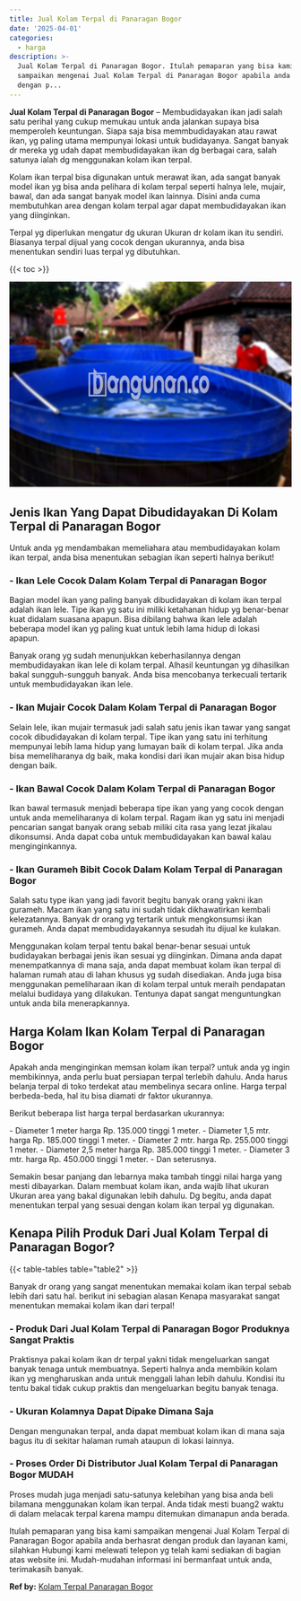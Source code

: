 ```yaml
---
title: Jual Kolam Terpal di Panaragan Bogor
date: '2025-04-01'
categories:
  - harga
description: >-
  Jual Kolam Terpal di Panaragan Bogor. Itulah pemaparan yang bisa kami
  sampaikan mengenai Jual Kolam Terpal di Panaragan Bogor apabila anda berhasrat
  dengan p...
---
```


**Jual Kolam Terpal di Panaragan Bogor** – Membudidayakan ikan jadi salah satu perihal yang cukup memukau untuk anda jalankan supaya bisa memperoleh keuntungan. Siapa saja bisa memmbudidayakan atau rawat ikan, yg paling utama mempunyai lokasi untuk budidayanya. Sangat banyak dr mereka yg udah dapat membudidayakan ikan dg berbagai cara, salah satunya ialah dg menggunakan kolam ikan terpal.

Kolam ikan terpal bisa digunakan untuk merawat ikan, ada sangat banyak model ikan yg bisa anda pelihara di kolam terpal seperti halnya lele, mujair, bawal, dan ada sangat banyak model ikan lainnya. Disini anda cuma membutuhkan area dengan kolam terpal agar dapat membudidayakan ikan yang diinginkan.

Terpal yg diperlukan mengatur dg ukuran Ukuran dr kolam ikan itu sendiri. Biasanya terpal dijual yang cocok dengan ukurannya, anda bisa menentukan sendiri luas terpal yg dibutuhkan.

{{< toc >}}

![Jual Kolam Terpal di Panaragan Bogor](/images/jual-kolam-terpal-38.png)

## Jenis Ikan Yang Dapat Dibudidayakan Di Kolam Terpal di Panaragan Bogor

Untuk anda yg mendambakan memeliahara atau membudidayakan kolam ikan terpal, anda bisa menentukan sebagian ikan seperti halnya berikut!

### \- Ikan Lele Cocok Dalam Kolam Terpal di Panaragan Bogor

Bagian model ikan yang paling banyak dibudidayakan di kolam ikan terpal adalah ikan lele. Tipe ikan yg satu ini miliki ketahanan hidup yg benar-benar kuat didalam suasana apapun. Bisa dibilang bahwa ikan lele adalah beberapa model ikan yg paling kuat untuk lebih lama hidup di lokasi apapun.

Banyak orang yg sudah menunjukkan keberhasilannya dengan membudidayakan ikan lele di kolam terpal. Alhasil keuntungan yg dihasilkan bakal sungguh-sungguh banyak. Anda bisa mencobanya terkecuali tertarik untuk membudidayakan ikan lele.

### \- Ikan Mujair Cocok Dalam Kolam Terpal di Panaragan Bogor

Selain lele, ikan mujair termasuk jadi salah satu jenis ikan tawar yang sangat cocok dibudidayakan di kolam terpal. Tipe ikan yang satu ini terhitung mempunyai lebih lama hidup yang lumayan baik di kolam terpal. Jika anda bisa memeliharanya dg baik, maka kondisi dari ikan mujair akan bisa hidup dengan baik.

### \- Ikan Bawal Cocok Dalam Kolam Terpal di Panaragan Bogor

Ikan bawal termasuk menjadi beberapa tipe ikan yang yang cocok dengan untuk anda memeliharanya di kolam terpal. Ragam ikan yg satu ini menjadi pencarian sangat banyak orang sebab miliki cita rasa yang lezat jikalau dikonsumsi. Anda dapat coba untuk membudidayakan kan bawal kalau menginginkannya.

### \- Ikan Gurameh Bibit Cocok Dalam Kolam Terpal di Panaragan Bogor

Salah satu type ikan yang jadi favorit begitu banyak orang yakni ikan gurameh. Macam ikan yang satu ini sudah tidak dikhawatirkan kembali kelezatannya. Banyak dr orang yg tertarik untuk mengkonsumsi ikan gurameh. Anda dapat membudidayakannya sesudah itu dijual ke kulakan.

Menggunakan kolam terpal tentu bakal benar-benar sesuai untuk budidayakan berbagai jenis ikan sesuai yg diinginkan. Dimana anda dapat menempatkannya di mana saja, anda dapat membuat kolam ikan terpal di halaman rumah atau di lahan khusus yg sudah disediakan. Anda juga bisa menggunakan pemeliharaan ikan di kolam terpal untuk meraih pendapatan melalui budidaya yang dilakukan. Tentunya dapat sangat menguntungkan untuk anda bila menerapkannya.

## Harga Kolam Ikan Kolam Terpal di Panaragan Bogor

Apakah anda menginginkan memsan kolam ikan terpal? untuk anda yg ingin membikinnya, anda perlu buat persiapan terpal terlebih dahulu. Anda harus belanja terpal di toko terdekat atau membelinya secara online. Harga terpal berbeda-beda, hal itu bisa diamati dr faktor ukurannya.

Berikut beberapa list harga terpal berdasarkan ukurannya:

\- Diameter 1 meter harga Rp. 135.000 tinggi 1 meter. - Diameter 1,5 mtr. harga Rp. 185.000 tinggi 1 meter. - Diameter 2 mtr. harga Rp. 255.000 tinggi 1 meter. - Diameter 2,5 meter harga Rp. 385.000 tinggi 1 meter. - Diameter 3 mtr. harga Rp. 450.000 tinggi 1 meter. - Dan seterusnya.

Semakin besar panjang dan lebarnya maka tambah tinggi nilai harga yang mesti dibayarkan. Dalam membuat kolam ikan, anda wajib lihat ukuran Ukuran area yang bakal digunakan lebih dahulu. Dg begitu, anda dapat menentukan terpal yang sesuai dengan kolam ikan terpal yg digunakan.

## Kenapa Pilih Produk Dari Jual Kolam Terpal di Panaragan Bogor?

{{< table-tables table="table2" >}}

Banyak dr orang yang sangat menentukan memakai kolam ikan terpal sebab lebih dari satu hal. berikut ini sebagian alasan Kenapa masyarakat sangat menentukan memakai kolam ikan dari terpal!

### \- Produk Dari Jual Kolam Terpal di Panaragan Bogor Produknya Sangat Praktis

Praktisnya pakai kolam ikan dr terpal yakni tidak mengeluarkan sangat banyak tenaga untuk membuatnya. Seperti halnya anda membikin kolam ikan yg mengharuskan anda untuk menggali lahan lebih dahulu. Kondisi itu tentu bakal tidak cukup praktis dan mengeluarkan begitu banyak tenaga.

### \- Ukuran Kolamnya Dapat Dipake Dimana Saja

Dengan mengunakan terpal, anda dapat membuat kolam ikan di mana saja bagus itu di sekitar halaman rumah ataupun di lokasi lainnya.

### \- Proses Order Di Distributor Jual Kolam Terpal di Panaragan Bogor MUDAH

Proses mudah juga menjadi satu-satunya kelebihan yang bisa anda beli bilamana menggunakan kolam ikan terpal. Anda tidak mesti buang2 waktu di dalam melacak terpal karena mampu ditemukan dimanapun anda berada.

Itulah pemaparan yang bisa kami sampaikan mengenai Jual Kolam Terpal di Panaragan Bogor apabila anda berhasrat dengan produk dan layanan kami, silahkan Hubungi kami melewati telepon yg telah kami sediakan di bagian atas website ini. Mudah-mudahan informasi ini bermanfaat untuk anda, terimakasih banyak.

**Ref by:** [Kolam Terpal Panaragan Bogor](https://id.wikipedia.org/wiki/Kolam)
